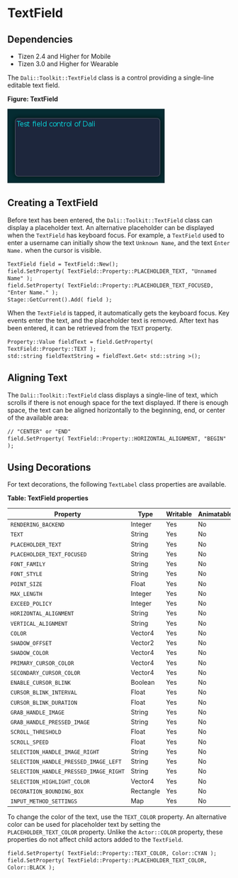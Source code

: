 # TextField

## Dependencies

- Tizen 2.4 and Higher for Mobile
- Tizen 3.0 and Higher for Wearable

The `Dali::Toolkit::TextField` class is a control providing a single-line editable text field.

**Figure: TextField**

![TextField](./media/textfield.png)

## Creating a TextField

Before text has been entered, the `Dali::Toolkit::TextField` class can display a placeholder text. An alternative placeholder can be displayed when the `TextField` has keyboard focus. For example, a `TextField` used to enter a username can initially show the text `Unknown Name`, and the text `Enter Name.` when the cursor is visible.

```
TextField field = TextField::New();
field.SetProperty( TextField::Property::PLACEHOLDER_TEXT, "Unnamed Name" );
field.SetProperty( TextField::Property::PLACEHOLDER_TEXT_FOCUSED, "Enter Name." );
Stage::GetCurrent().Add( field );
```

When the `TextField` is tapped, it automatically gets the keyboard focus. Key events enter the text, and the placeholder text is removed. After text has been entered, it can be retrieved from the `TEXT` property.

```
Property::Value fieldText = field.GetProperty( TextField::Property::TEXT );
std::string fieldTextString = fieldText.Get< std::string >();
```

## Aligning Text

The `Dali::Toolkit::TextField` class displays a single-line of text, which scrolls if there is not enough space for the text displayed. If there is enough space, the text can be aligned horizontally to the beginning, end, or center of the available area:

```
// "CENTER" or "END"
field.SetProperty( TextField::Property::HORIZONTAL_ALIGNMENT, "BEGIN" );
```

## Using Decorations

For text decorations, the following `TextLabel` class properties are available.

**Table: TextField properties**

| Property                               | Type      | Writable | Animatable |
| -------------------------------------- | --------- | -------- | ---------- |
| `RENDERING_BACKEND`                    | Integer   | Yes      | No         |
| `TEXT`                                 | String    | Yes      | No         |
| `PLACEHOLDER_TEXT`                     | String    | Yes      | No         |
| `PLACEHOLDER_TEXT_FOCUSED`             | String    | Yes      | No         |
| `FONT_FAMILY`                          | String    | Yes      | No         |
| `FONT_STYLE`                           | String    | Yes      | No         |
| `POINT_SIZE`                           | Float     | Yes      | No         |
| `MAX_LENGTH`                           | Integer   | Yes      | No         |
| `EXCEED_POLICY`                        | Integer   | Yes      | No         |
| `HORIZONTAL_ALIGNMENT`                 | String    | Yes      | No         |
| `VERTICAL_ALIGNMENT`                   | String    | Yes      | No         |
| `COLOR`                                | Vector4   | Yes      | No         |
| `SHADOW_OFFSET`                        | Vector2   | Yes      | No         |
| `SHADOW_COLOR`                         | Vector4   | Yes      | No         |
| `PRIMARY_CURSOR_COLOR`                 | Vector4   | Yes      | No         |
| `SECONDARY_CURSOR_COLOR`               | Vector4   | Yes      | No         |
| `ENABLE_CURSOR_BLINK`                  | Boolean   | Yes      | No         |
| `CURSOR_BLINK_INTERVAL`                | Float     | Yes      | No         |
| `CURSOR_BLINK_DURATION`                | Float     | Yes      | No         |
| `GRAB_HANDLE_IMAGE`                    | String    | Yes      | No         |
| `GRAB_HANDLE_PRESSED_IMAGE`            | String    | Yes      | No         |
| `SCROLL_THRESHOLD`                     | Float     | Yes      | No         |
| `SCROLL_SPEED`                         | Float     | Yes      | No         |
| `SELECTION_HANDLE_IMAGE_RIGHT`         | String    | Yes      | No         |
| `SELECTION_HANDLE_PRESSED_IMAGE_LEFT`  | String    | Yes      | No         |
| `SELECTION_HANDLE_PRESSED_IMAGE_RIGHT` | String    | Yes      | No         |
| `SELECTION_HIGHLIGHT_COLOR`            | Vector4   | Yes      | No         |
| `DECORATION_BOUNDING_BOX`              | Rectangle | Yes      | No         |
| `INPUT_METHOD_SETTINGS`                | Map       | Yes      | No         |

To change the color of the text, use the `TEXT_COLOR` property. An alternative color can be used for placeholder text by setting the `PLACEHOLDER_TEXT_COLOR` property. Unlike the `Actor::COLOR` property, these properties do not affect child actors added to the `TextField`.

```
field.SetProperty( TextField::Property::TEXT_COLOR, Color::CYAN );
field.SetProperty( TextField::Property::PLACEHOLDER_TEXT_COLOR, Color::BLACK );
```